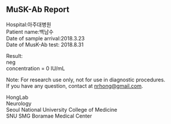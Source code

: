 
## MuSK-Ab Report

Hospital:아주대병원  
Patient name:백남수  
Date of sample arrival:2018.3.23  
Date of MusK-Ab test: 2018.8.31  

Result:  
neg  
concentration = 0 IU/mL  

Note: For research use only, not for use in diagnostic procedures.  
If you have any question, contact at nrhong@gmail.com.  

HongLab  
Neurology  
Seoul National University College of Medicine  
SNU SMG Boramae Medical Center  
            